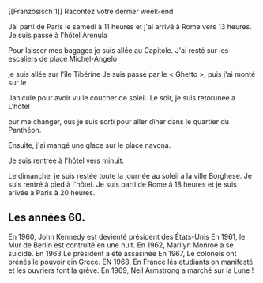 [[Französisch 1]]
Racontez votre dernier week-end 

Jài parti de Paris le samedi à 11 heures et j'ai arrivé à Rome vers 13 heures. Je suis passé à l'hôtel Arenula 

Pour laisser mes bagages je suis allée au Capitole. J'ai resté sur les escaliers de place Michel-Angelo 

je suis allée sur l'île Tibérine Je suis passé par le < Ghetto >, puis j'ai monté sur le 

Janicule pour avoir vu le coucher de soleil. Le soir, je suis retorunée a L'hôtel 

pur me changer, ous je suis sorti pour aller dîner dans le quartier du Panthéon. 

Ensuite, j'ai mangé une glace sur le place navona. 

Je suis rentrée à l'hôtel vers minuit. 

Le dimanche, je suis restée toute la journée au soleil à la ville Borghese. Je suis rentré  à pied à l'hôtel. Je suis parti de Rome à 18 heures et je suis arivée à Paris à 20 heures. 


## Les années 60.
En 1960, John Kennedy est devienté président des États-Unis 
En 1961, le Mur de Berlin est contruité en une nuit. 
En 1962, Marilyn Monroe a se suicidé.
En 1963 Le président a été assasinée
En 1967, Le colonels ont prénés le pouvoir ein Grèce. 
EN 1968, En France lés etudiants on manifesté et les ouvriers font la grève.
En 1969, Neil Armstrong a marché sur la Lune ! 
